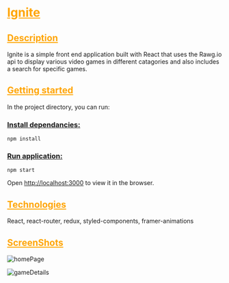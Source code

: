 # <u style="color: orange">Ignite</u>

## <u style="color: orange">Description</u>

Ignite is a simple front end application built with React that uses the Rawg.io api to display various video games in different catagories and also includes a search for specific games.

## <u style="color: orange">Getting started</u>

In the project directory, you can run:

### <u>Install dependancies:</u>

`npm install`

### <u>Run application:</u>

`npm start`

Open [http://localhost:3000](http://localhost:3000) to view it in the browser.

## <u style="color: orange">Technologies</u>

React, react-router, redux, styled-components, framer-animations

## <u style="color: orange">ScreenShots</u>

![homePage](https://user-images.githubusercontent.com/46970817/132355970-58340873-b364-4c19-b394-b63827071e3d.png)

![gameDetails](https://user-images.githubusercontent.com/46970817/132355963-4a451095-2f76-4d5c-9a1b-cd27912c7725.png)
